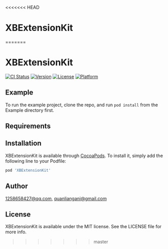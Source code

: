 <<<<<<< HEAD
# XBExtensionKit
=======
# XBExtensionKit

[![CI Status](https://img.shields.io/travis/1258658427@qq.com/XBExtensionKit.svg?style=flat)](https://travis-ci.org/1258658427@qq.com/XBExtensionKit)
[![Version](https://img.shields.io/cocoapods/v/XBExtensionKit.svg?style=flat)](https://cocoapods.org/pods/XBExtensionKit)
[![License](https://img.shields.io/cocoapods/l/XBExtensionKit.svg?style=flat)](https://cocoapods.org/pods/XBExtensionKit)
[![Platform](https://img.shields.io/cocoapods/p/XBExtensionKit.svg?style=flat)](https://cocoapods.org/pods/XBExtensionKit)

## Example

To run the example project, clone the repo, and run `pod install` from the Example directory first.

## Requirements

## Installation

XBExtensionKit is available through [CocoaPods](https://cocoapods.org). To install
it, simply add the following line to your Podfile:

```ruby
pod 'XBExtensionKit'
```

## Author

1258658427@qq.com, quanliangani@gmail.com

## License

XBExtensionKit is available under the MIT license. See the LICENSE file for more info.
>>>>>>> master
